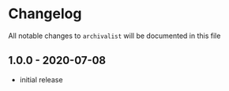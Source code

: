 # Changelog

All notable changes to `archivalist` will be documented in this file

## 1.0.0 - 2020-07-08

- initial release
